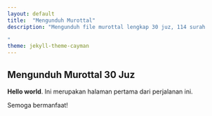 ```yaml
---
layout: default
title:  "Mengunduh Murottal"
description: "Mengunduh file murottal lengkap 30 juz, 114 surah

"
theme: jekyll-theme-cayman
---
```


## Mengunduh Murottal 30 Juz

**Hello world**. Ini merupakan halaman pertama dari perjalanan ini.

Semoga bermanfaat!
